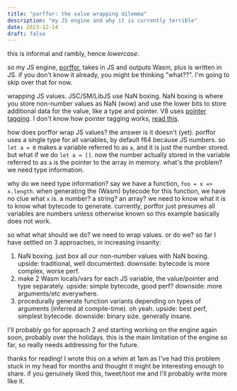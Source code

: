 ```yaml
---
title: "porffor: the value wrapping dilemma"
description: "my JS engine and why it is currently terrible"
date: 2023-12-14
draft: false
---
```


this is informal and rambly, hence *lowercase*.

so my JS engine, [porffor](https://porffor.goose.icu), takes in JS and outputs Wasm, plus is written in JS. if you don't know it already, you might be thinking "what??". I'm going to skip over that for now.

wrapping JS values. JSC/SM/LibJS use NaN boxing. NaN boxing is where you store non-number values as NaN (wow) and use the lower bits to store additional data for the value, like a type and pointer. V8 uses [pointer tagging](https://en.wikipedia.org/wiki/Tagged_pointer). I don't know how pointer tagging works, [read this](https://stackoverflow.com/questions/63550957/why-does-v8-uses-pointer-tagging-and-not-nan-boxing).

how does porffor wrap JS values? the answer is it doesn't (yet). porffor uses a single type for all variables, by default f64 because JS numbers. so `let a = 0` makes a variable referred to as `a`, and it is just the number stored. but what if we do `let a = []`. now the number actually stored in the variable referred to as `a` is the pointer to the array in memory. what's the problem? we need type information.

why do we need type information? say we have a function, `foo = x => x.length`. when generating the (Wasm) bytecode for this function, we have no clue what `x` is. a number? a string? an array? we need to know what it is to know what bytecode to generate. currently, porffor just presumes all variables are numbers unless otherwise known so this example basically does not work.

so what what should we do? we need to wrap values. or do we? so far I have settled on 3 approaches, in increasing insanity:
1. NaN boxing. just box all our non-number values with NaN boxing. upside: traditional, well documented. downside: bytecode is more complex, worse perf.
2. make 2 Wasm locals/vars for each JS variable, the value/pointer and type separately. upside: simple bytecode, good perf? downside: more arguments/etc everywhere.
3. procedurally generate function variants depending on types of arguments (inferred at compile-time). oh yeah. upside: best perf, simplest bytecode. downside: binary size. generally insane.

I'll probably go for approach 2 and starting working on the engine again soon, probably over the holidays. this is the main limitation of the engine so far, so really needs addressing for the future.

thanks for reading! I wrote this on a whim at 1am as I've had this problem stuck in my head for months and thought it might be interesting enough to share. if you genuinely liked this, tweet/toot me and I'll probably write more like it.